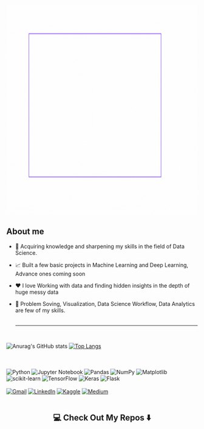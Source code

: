  <div align="center">
  <img src="https://github.com/yash16jr/yash16jr/blob/main/Hi%20there.gif" alt="header"  width="1200" height="550" />
 </div>
<h2>  About me</h2>

- 💼 Acquiring knowledge and sharpening my skills in the field of Data Science.

- 📈 Built a few basic projects in Machine Learning and Deep Learning, Advance ones coming soon 

- ❤️ I love Working with data and finding hidden insights in the depth of huge messy data

- 💬 Problem Soving, Visualization, Data Science Workflow, Data Analytics are few of my skills.<br><br><hr><br>


![Anurag's GitHub stats](https://github-readme-stats.vercel.app/api?username=yash16jr&show_icons=true&theme=radical)
[![Top Langs](https://github-readme-stats.vercel.app/api/top-langs/?username=yash16jr&layout=compact)](https://github.com/yash16jr/github-readme-stats)<br><br><br><br>
![Python](https://img.shields.io/badge/python-3670A0?style=for-the-badge&logo=python&logoColor=ffdd54)
![Jupyter Notebook](https://img.shields.io/badge/jupyter-%23FA0F00.svg?style=for-the-badge&logo=jupyter&logoColor=white)
![Pandas](https://img.shields.io/badge/pandas-%23150458.svg?style=for-the-badge&logo=pandas&logoColor=white)
![NumPy](https://img.shields.io/badge/numpy-%23013243.svg?style=for-the-badge&logo=numpy&logoColor=white)
![Matplotlib](https://img.shields.io/badge/Matplotlib-%23ffffff.svg?style=for-the-badge&logo=Matplotlib&logoColor=black)
![scikit-learn](https://img.shields.io/badge/scikit--learn-%23F7931E.svg?style=for-the-badge&logo=scikit-learn&logoColor=white)
![TensorFlow](https://img.shields.io/badge/TensorFlow-%23FF6F00.svg?style=for-the-badge&logo=TensorFlow&logoColor=white)
![Keras](https://img.shields.io/badge/Keras-%23D00000.svg?style=for-the-badge&logo=Keras&logoColor=white)
![Flask](https://img.shields.io/badge/flask-%23000.svg?style=for-the-badge&logo=flask&logoColor=white)<br><br>
<a href="https://mail.google.com/mail/u/0/?tab=rm#inbox?compose=new&to=yash16jr@gmail.com">![Gmail](https://img.shields.io/badge/Gmail-D14836?style=for-the-badge&logo=gmail&logoColor=white)</a>
<a href= "www.linkedin.com/in/yash16singh">![LinkedIn](https://img.shields.io/badge/linkedin-%230077B5.svg?style=for-the-badge&logo=linkedin&logoColor=white)</a>
<a href = "https://www.kaggle.com/yash16jr">![Kaggle](https://img.shields.io/badge/Kaggle-035a7d?style=for-the-badge&logo=kaggle&logoColor=white)</a>
<a href = "https://medium.com/@yash16jr">![Medium](https://img.shields.io/badge/Medium-12100E?style=for-the-badge&logo=medium&logoColor=white)</a><br><br>
<h2  align="center">💻 Check Out My Repos ⬇️ </h2>

